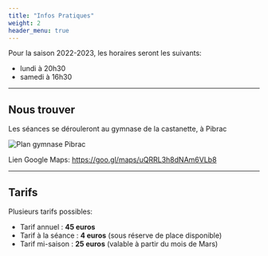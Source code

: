 ```yaml
---
title: "Infos Pratiques"
weight: 2
header_menu: true
---
```


Pour la saison 2022-2023, les horaires seront les suivants:

- lundi à 20h30
- samedi à 16h30


---

## Nous trouver

Les séances se dérouleront au gymnase de la castanette, à Pibrac

![Plan gymnase Pibrac](images/plan.webp)

Lien Google Maps: https://goo.gl/maps/uQRRL3h8dNAm6VLb8

---

## Tarifs

Plusieurs tarifs possibles:

- Tarif annuel : **45 euros**
- Tarif à la séance : **4 euros** (sous réserve de place disponible)
- Tarif mi-saison : **25 euros** (valable à partir du mois de Mars)

<!-- test baptiste -->